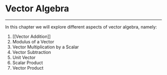 # Vector Algebra
---
In this chapter we will explore different aspects of vector algebra, namely:

1. [[Vector Addition]]
2. Modulus of a Vector
3. Vector Multiplication by a Scalar
4. Vector Subtraction
5. Unit Vector
6. Scalar Product
7. Vector Product